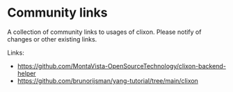# Community links

A collection of community links to usages of clixon. Please notify of changes or other existing links.

Links:

  * https://github.com/MontaVista-OpenSourceTechnology/clixon-backend-helper
  * https://github.com/brunorijsman/yang-tutorial/tree/main/clixon
